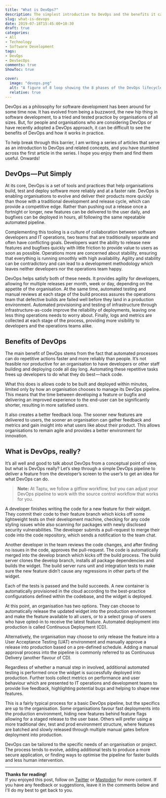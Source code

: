 ```yaml
---
title: "What is DevOps?"
description: The simplest introduction to DevOps and the benefits it can provide to your organisation.
slug: what-is-devops
date: 2019-07-18T15:45:00+10:30
draft: true
categories:
- All
- Technology
- Software Development
tags:
- DevOps
- DevSecOps 
comments: true
ShowToc: true

cover:
  image: "devops.png"
  alt: "A figure of 8 loop showing the 8 phases of the DevOps lifecycle: Plan, Code, Build, Test, Release, Deploy, Operate, Monitor."
  relative: true
---
```


DevOps as a philosophy for software development has been around for some time now. It has evolved from being a buzzword, the new hip thing in software development, to a tried and tested practice by organisations of all sizes. But, for people and organisations who are considering DevOps or have recently adopted a DevOps approach, it can be difficult to see the benefits of DevOps and how it works in practice.

To help break through this barrier, I am writing a series of articles that serve as an introduction to DevOps and related concepts, and you have stumbled across the first article in the series. I hope you enjoy them and find them useful. Onwards!

## DevOps — Put Simply

At its core, DevOps is a set of tools and practices that help organisations build, test and deploy software more reliably and at a faster rate. DevOps is enabling organisations to evolve and deliver their products more quickly than those with a traditional development and release cycle, which can provide a competitive edge. Rather than pushing out a release once a fortnight or longer, new features can be delivered to the user daily, and bugfixes can be deployed in hours, all following the same repeatable automated pipeline.

Complementing this tooling is a culture of collaboration between software developers and IT operations, two teams that are traditionally separate and often have conflicting goals. Developers want the ability to release new features and bugfixes quickly with little friction to provide value to users as soon as possible. Operations more are concerned about stability, ensuring that everything is running smoothly with high availability. Agility and stability can be contradictory and can lead to a development methodology which leaves neither developers nor the operations team happy.

DevOps helps satisfy both of these needs. It provides agility for developers, allowing for multiple releases per month, week or day, depending on the appetite of the organisation. At the same time, automated testing and manual reviews at each stage of the build process assures the operations team that defective builds are failed well before they land in a production environment. Automated provisioning and testing of infrastructure through infrastructure-as-code improve the reliability of deployments, leaving one less thing operations needs to worry about. Finally, logs and metrics are collected at each stage of the process, providing more visibility to developers and the operations teams alike.

## Benefits of DevOps

The main benefit of DevOps stems from the fact that automated processes can do repetitive actions faster and more reliably than people. It’s not feasible nor productive for an organisation to have developers or other staff building and deploying code all day long. Automating these repetitive tasks frees up developers to do what they do best — hack code.

What this does is allows code to be built and deployed within minutes, limited only by how an organisation chooses to manage its DevOps pipeline. This means that the time between developing a feature or bugfix and delivering an improved experience to the end-user can be significantly shorter, resulting in more satisfied users.

It also creates a better feedback loop. The sooner new features are delivered to users, the sooner an organisation can gather feedback and metrics and gain insight into what users like about their product. This allows organisations to remain agile and provides a better environment for innovation.

## What is DevOps, really?

It’s all well and good to talk about DevOps from a conceptual point of view, but what is DevOps really? Let’s step through a simple DevOps pipeline to deliver a feature from the developer’s screen to the user’s to get an idea for what DevOps can do.

> **Note:** At Taptu, we follow a gitflow workflow, but you can adjust your DevOps pipeline to work with the source control workflow that works for you.

A developer finishes writing the code for a new feature for their widget. They commit their code to their feature branch which kicks off some lightweight tests on their development machine, checking for any code styling issues while also scanning for packages with newly disclosed security vulnerabilities. The developer submits a pull-request to merge their code into the code repository, which sends a notification to the team chat.

Another developer in the team reviews the code changes, and after finding no issues in the code, approves the pull-request. The code is automatically merged into the develop branch which kicks off the build process. The build server clones the develop branch, installs all package dependencies and builds the widget. The build server runs unit and integration tests to make sure the new feature didn’t cause any regressions in other parts of the widget.

Each of the tests is passed and the build succeeds. A new container is automatically provisioned in the cloud according to the best-practice configurations defined within the codebase, and the widget is deployed.

At this point, an organisation has two options. They can choose to automatically release the updated widget into the production environment and make the feature available to all users, or to a select group of users who have opted-in to receive the latest feature. Automated deployment into production is called Continuous Deployment (CD).

Alternatively, the organisation may choose to only release the feature into a User Acceptance Testing (UAT) environment and manually approve a release into production based on a pre-defined schedule. Adding a manual approval process into the pipeline is commonly referred to as Continuous Delivery (another flavour of CD).

Regardless of whether a manual step in involved, additional automated testing is performed once the widget is successfully deployed into production. Further tools collect metrics on performance and user behaviour which are presented to IT operations and development teams to provide live feedback, highlighting potential bugs and helping to shape new features.

This is a fairly typical process for a basic DevOps pipeline, but the specifics are up to the organisation. Some organisations favour fast deployments into the production environment, hiding new features behind feature flags allowing for a staged release to the user base. Others will prefer using a more traditional dev, test and prod environment structure, where features are batched and slowly released through multiple manual gates before deployment into production.

DevOps can be tailored to the specific needs of an organisation or project. The process tends to evolve, adding additional tests to produce a more secure application, or finding ways to optimise the pipeline for faster builds and less human intervention.

---

**Thanks for reading!**  
If you enjoyed this post, follow on [Twitter](https://www.twitter.com/@JakobTheDev) or [Mastodon](https://infosec.exchange/@JakobTheDev) for more content. If you have any feedback or suggestions, leave it in the comments below and I'll do my best to get back to you.
